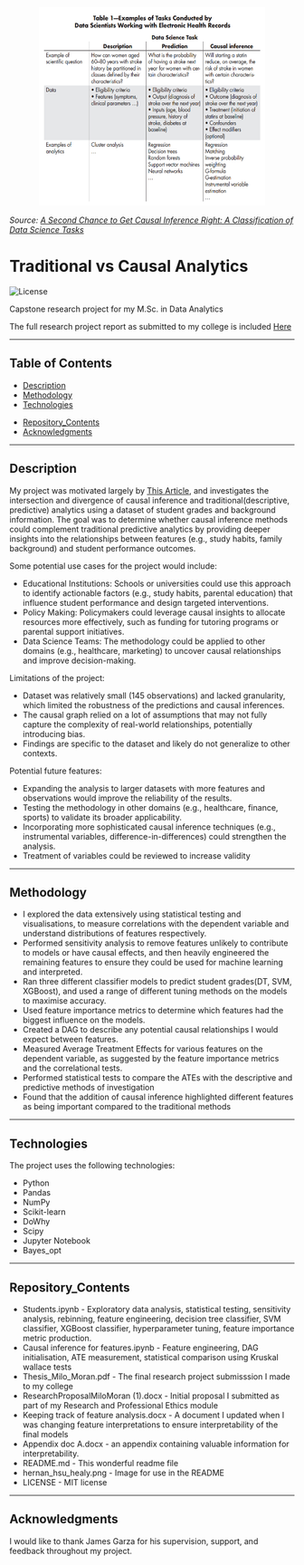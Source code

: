 <div style="text-align: center;">
  <img src="hernan_hsu_healy.png" width="400" height="350">
</div>

*Source: [A Second Chance to Get
Causal Inference Right:
A Classification of Data
Science Tasks](https://content.sph.harvard.edu/wwwhsph/sites/1268/2019/04/hernan_chance19.pdf)*

# Traditional vs Causal Analytics

![License](https://img.shields.io/badge/license-MIT-blue.svg) <!-- Update the license badge as needed -->

Capstone research project for my M.Sc. in Data Analytics

The full research project report as submitted to my college is included [Here](Thesis_Milo_Moran.pdf)

---

## Table of Contents

- [Description](#description)
- [Methodology](#methodology)
- [Technologies](#technologies)
<!-- [Installation](#installation) - [Usage](#usage)-->
- [Repository_Contents](#repository_contents)
- [Acknowledgments](#acknowledgments)

---

## Description

My project  was motivated largely by [This Article](https://content.sph.harvard.edu/wwwhsph/sites/1268/2019/04/hernan_chance19.pdf), and investigates the intersection and divergence of causal inference and traditional(descriptive, predictive) analytics using a dataset of student grades and background information.
The goal was to determine whether causal inference methods could complement traditional predictive analytics by providing deeper insights into
the relationships between features (e.g., study habits, family background) and student performance outcomes.

Some potential use cases for the project would include:
  - Educational Institutions: Schools or universities could use this approach to identify actionable factors (e.g., study habits, parental education) that influence student performance and design targeted interventions.
  - Policy Making: Policymakers could leverage causal insights to allocate resources more effectively, such as funding for tutoring programs or parental support initiatives.
  - Data Science Teams: The methodology could be applied to other domains (e.g., healthcare, marketing) to uncover causal relationships and improve decision-making.

Limitations of the project:  
  - Dataset was relatively small (145 observations) and lacked granularity, which limited the robustness of the predictions and causal inferences.
  - The causal graph relied on a lot of assumptions that may not fully capture the complexity of real-world relationships, potentially introducing bias.
  - Findings are specific to the dataset and likely do not generalize to other contexts.

Potential future features:
  - Expanding the analysis to larger datasets with more features and observations would improve the reliability of the results.
  - Testing the methodology in other domains (e.g., healthcare, finance, sports) to validate its broader applicability.
  - Incorporating more sophisticated causal inference techniques (e.g., instrumental variables, difference-in-differences) could strengthen the analysis.
  - Treatment of variables could be reviewed to increase validity
---
 
 ## Methodology
  - I explored the data extensively using statistical testing and visualisations, to measure correlations with the dependent variable and understand distributions of features respectively.
  - Performed sensitivity analysis to remove features unlikely to contribute to models or have causal effects, and then heavily engineered the remaining features to ensure they could be used for machine learning and interpreted.
  - Ran three different classifier models to predict student grades(DT, SVM, XGBoost), and used a range of different tuning methods on the models to maximise accuracy.
  - Used feature importance metrics to determine which features had the biggest influence on the models.
  - Created a DAG to describe any potential causal relationships I would expect between features.
  - Measured Average Treatment Effects for various features on the dependent variable, as suggested by the feature importance metrics and the correlational tests.
  - Performed statistical tests to compare the ATEs with the descriptive and predictive methods of investigation
  - Found that the addition of causal inference highlighted different features as being important compared to the traditional methods
  
---

## Technologies

The project uses the following technologies:

- Python
- Pandas
- NumPy
- Scikit-learn
- DoWhy
- Scipy
- Jupyter Notebook
- Bayes_opt


---
## Repository_Contents

- Students.ipynb - Exploratory data analysis, statistical testing, sensitivity analysis, rebinning, feature engineering, decision tree classifier, SVM classifier, XGBoost classifier, hyperparameter tuning, feature importance metric production.
- Causal inference for features.ipynb - Feature engineering, DAG initialisation, ATE measurement, statistical comparison using Kruskal wallace tests
- Thesis_Milo_Moran.pdf - The final research project submisssion I made to my college 
- ResearchProposalMiloMoran (1).docx - Initial proposal I submitted as part of my Research and Professional Ethics module
- Keeping track of feature analysis.docx - A document I updated when I was changing feature interpretations to ensure interpretability of the final models
- Appendix doc A.docx - an appendix containing valuable information for interpretability.
- README.md - This wonderful readme file
- hernan_hsu_healy.png - Image for use in the README
- LICENSE - MIT license

--- 

## Acknowledgments
I would like to thank James Garza for his supervision, support, and feedback throughout my project.  
